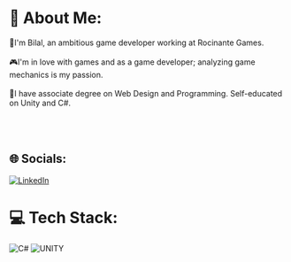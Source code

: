 # 💫 About Me:
👋I'm Bilal, an ambitious game developer working at Rocinante Games.<br><br>🎮I'm in love with games and as a game developer; analyzing game mechanics is my passion.<br><br>📘I have associate degree on Web Design and Programming. Self-educated on Unity and C#.<br><br><br><br> 


## 🌐 Socials:
[![LinkedIn](https://img.shields.io/badge/LinkedIn-%230077B5.svg?logo=linkedin&logoColor=white)](https://linkedin.com/in/bcsenkal) 

# 💻 Tech Stack:
![C#](https://img.shields.io/badge/c%23-%23239120.svg?style=for-the-badge&logo=c-sharp&logoColor=white) ![UNITY](https://img.shields.io/badge/Unity-%2320232a.svg?style=for-the-badge&logo=unity&logoColor=white)
